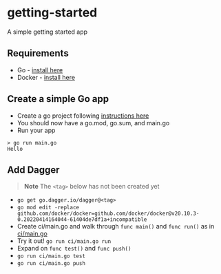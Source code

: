 # getting-started

A simple getting started app

## Requirements

- Go - [install here](https://go.dev/doc/install)
- Docker - [install here](https://docs.docker.com/engine/install/)

## Create a simple Go app

- Create a go project following [instructions here](https://go.dev/doc/code#Command)
- You should now have a go.mod, go.sum, and main.go
- Run your app

```
> go run main.go
Hello
```

## Add Dagger

> **Note**
> The `<tag>` below has not been created yet


- `go get go.dagger.io/dagger@<tag>`
- `go mod edit -replace github.com/docker/docker=github.com/docker/docker@v20.10.3-0.20220414164044-61404de7df1a+incompatible`
- Create ci/main.go and walk through `func main()` and `func run()` as in [ci/main.go](ci/main.go)
- Try it out! `go run ci/main.go run`
- Expand on `func test()` and `func push()`
- `go run ci/main.go test`
- `go run ci/main.go push`
